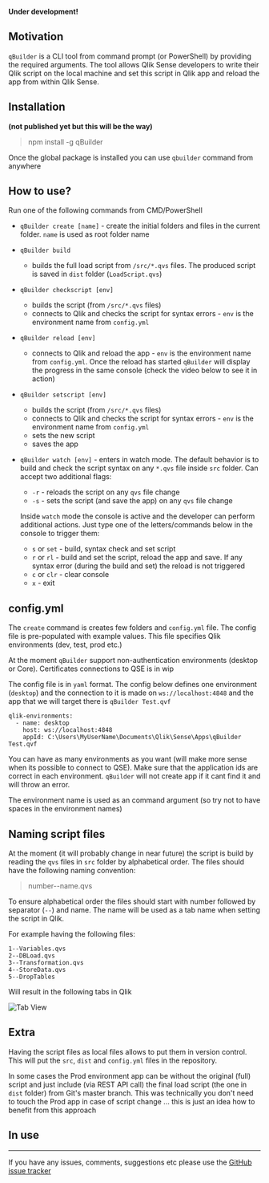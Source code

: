 **Under development!**

## Motivation

`qBuilder` is a CLI tool from command prompt (or PowerShell) by providing the required arguments. The tool allows Qlik Sense developers to write their Qlik script on the local machine and set this script in Qlik app and reload the app from within Qlik Sense. 

## Installation

**(not published yet but this will be the way)**
> npm install -g qBuilder

Once the global package is installed you can use `qbuilder` command from anywhere

## How to use?

Run one of the following commands from CMD/PowerShell

* `qBuilder create [name]` - create the initial folders and files in the current folder. `name` is used as root folder name

* `qBuilder build`
    * builds the full load script from `/src/*.qvs` files. The produced script is saved in `dist` folder (`LoadScript.qvs`)

* `qBuilder checkscript [env]`
    * builds the script (from `/src/*.qvs` files)
    * connects to Qlik and checks the script for syntax errors - `env` is the environment name from `config.yml`

* `qBuilder reload [env]`
    * connects to Qlik and reload the app - `env` is the environment name from `config.yml`. Once the reload has started `qBuilder` will display the progress in the same console (check the video below to see it in action)

* `qBuilder setscript [env]`
    * builds the script (from `/src/*.qvs` files)
    * connects to Qlik and checks the script for syntax errors - `env` is the environment name from `config.yml`
    * sets the new script
    * saves the app


* `qBuilder watch [env]` - enters in watch mode. The default behavior is to build and check the script syntax on any `*.qvs` file inside `src` folder. Can accept two additional flags:

    * `-r` - reloads the script on any `qvs` file change
    * `-s` - sets the script (and save the app) on any `qvs` file change

    Inside `watch` mode the console is active and the developer can perform additional actions. Just type one of the letters/commands below in the console to trigger them:

    * `s` or `set` - build, syntax check and set script
    * `r` or `rl` - build and set the script, reload the app and save. If any syntax error (during the build and set) the reload is not triggered
    * `c` or `clr` - clear console
    * `x` - exit 

## config.yml

The `create` command is creates few folders and `config.yml` file. The config file is pre-populated with example values. This file specifies Qlik environments (dev, test, prod etc.)

At the moment `qBuilder` support non-authentication environments (desktop or Core). Certificates connections to QSE is in wip

The config file is in `yaml` format. The config below defines one environment (`desktop`) and the connection to it is made on `ws://localhost:4848` and the app that we will target there is `qBuilder Test.qvf`

```
qlik-environments:
  - name: desktop
    host: ws://localhost:4848
    appId: C:\Users\MyUserName\Documents\Qlik\Sense\Apps\qBuilder Test.qvf
```    

You can have as many environments as you want (will make more sense when its possible to connect to QSE). Make sure that the application ids are correct in each environment. `qBuilder` will not create app if it cant find it and will throw an error.

The environment name is used as an command argument (so try not to have spaces in the environment names)

## Naming script files

At the moment (it will probably change in near future) the script is build by reading the `qvs` files in `src` folder by alphabetical order. The files should have the following naming convention:

> number--name.qvs

To ensure alphabetical order the files should start with number followed by separator (`--`) and name. The name will be used as a tab name when setting the script in Qlik. 

For example having the following files:

```
1--Variables.qvs
2--DBLoad.qvs
3--Transformation.qvs
4--StoreData.qvs
5--DropTables
```

Will result in the following tabs in Qlik

![Tab View](https://github.com/countnazgul/qBuilder/blob/master/images/tab_names.png?raw=true)

## Extra

Having the script files as local files allows to put them in version control. This will put the `src`, `dist` and `config.yml` files in the repository. 

In some cases the Prod environment app can be without the original (full) script and just include (via REST API call) the final load script (the one in `dist` folder) from Git's master branch. This was technically you don't need to touch the Prod app in case of script change ... this is just an idea how to benefit from this approach


## In use

[](https://github.com/countnazgul/qBuilder/blob/master/images/qBuilder_Demo.gif?raw=true)

---

If you have any issues, comments, suggestions etc please use the [GitHub issue tracker](https://github.com/countnazgul/qBuilder/issues)
